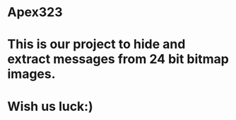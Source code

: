 # Apex323
# This is our project to hide and extract messages from 24 bit bitmap images. 
# Wish us luck:)
